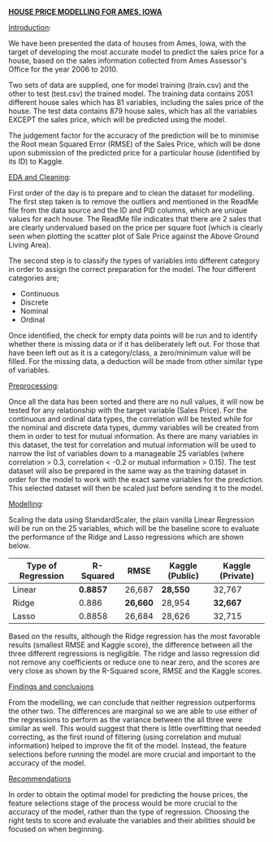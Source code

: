 <u>**HOUSE PRICE MODELLING FOR AMES, IOWA**</u>

<u>Introduction</u>:

We have been presented the data of houses from Ames, Iowa, with the target of developing the most accurate model to predict the sales price for a house, based on the sales information collected from Ames Assessor's Office for the year 2006 to 2010. 

Two sets of data are supplied, one for model training (train.csv) and the other  to test (test.csv) the trained model. The training data contains 2051 different house sales which has 81 variables, including the sales price of the house. The test data contains 879 house sales, which has all the variables EXCEPT the sales price, which will be predicted using the model.

The judgement factor for the accuracy of the prediction will be to minimise the Root mean Squared Error (RMSE) of the Sales Price, which will be done upon submission of the predicted price for a particular house (identified by its ID) to Kaggle.

<u>EDA and Cleaning</u>:

First order of the day is to prepare and to clean the dataset for modelling. The first step taken is to remove the outliers and mentioned in the ReadMe file from the data source and the ID and PID columns, which are unique values for each house. The ReadMe file indicates that there are 2 sales that are clearly undervalued based on the price per square foot (which is clearly seen when plotting the scatter plot of Sale Price against the Above Ground Living Area).

The second step is to classify the types of variables into different category in order to assign the correct preparation for the model. The four different categories are;

- Continuous
- Discrete
- Nominal
- Ordinal

Once identified, the check for empty data points will be run and to identify whether there is missing data or if it has deliberately left out. For those that have been left out as it is a category/class, a zero/minimum value will be filled. For the missing data, a deduction will be made from other similar type of variables.

<u>Preprocessing</u>:

Once all the data has been sorted and there are no null values, it will now be tested for any relationship with the target variable (Sales Price). For the continuous and ordinal data types, the correlation will be tested while for the nominal and discrete data types, dummy variables will be created from them in order to test for mutual information. As there are many variables in this dataset, the test for correlation and mutual information will be used to narrow the list of variables down to a manageable 25 variables (where correlation > 0.3, correlation < -0.2 or mutual information > 0.15). The test dataset will also be prepared in the same way as the training dataset in order for the model to work with the exact same variables for the prediction. This selected dataset will then be scaled just before sending it to the model.

<u>Modelling</u>:

Scaling the data using StandardScaler, the plain vanilla Linear Regression will be run on the 25 variables, which will be the baseline score to evaluate the performance of the Ridge and Lasso regressions which are shown below.

| Type of Regression | R-Squared  | RMSE       | Kaggle (Public) | Kaggle (Private) |
| ------------------ | ---------- | ---------- | --------------- | ---------------- |
| Linear             | **0.8857** | 26,687     | **28,550**      | 32,767           |
| Ridge              | 0.886      | **26,660** | 28,954          | **32,667**       |
| Lasso              | 0.8858     | 26,684     | 28,626          | 32,715           |

Based on the results, although the Ridge regression has the most favorable results (smallest RMSE and Kaggle score), the difference between all the three different regressions is negligible. The ridge and lasso regression did not remove any coefficients or reduce one to near zero, and the scores are very close as shown by the R-Squared score, RMSE and the Kaggle scores.



<u>Findings and conclusions</u>

From the modelling, we can conclude that neither regression outperforms the other two. The differences are marginal so we are able to use either of the regressions to perform as the variance between the all three were similar as well. This would suggest that there is little overfitting that needed correcting, as the first round of filtering (using correlation and mutual information) helped to improve the fit of the model. Instead, the feature selections before running the model are more crucial and important to the accuracy of the model.



<u>Recommendations</u>

In order to obtain the optimal model for predicting the house prices, the feature selections stage of the process would be more crucial to the accuracy of the model, rather than the type of regression. Choosing the right tests to score and evaluate the variables and their abilities should be focused on when beginning.

